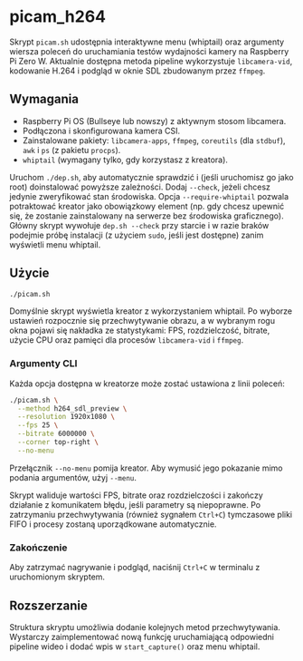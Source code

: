 # picam_h264

Skrypt `picam.sh` udostępnia interaktywne menu (whiptail) oraz argumenty wiersza poleceń do uruchamiania testów wydajności kamery na Raspberry Pi Zero W. Aktualnie dostępna metoda pipeline wykorzystuje `libcamera-vid`, kodowanie H.264 i podgląd w oknie SDL zbudowanym przez `ffmpeg`.

## Wymagania

- Raspberry Pi OS (Bullseye lub nowszy) z aktywnym stosom libcamera.
- Podłączona i skonfigurowana kamera CSI.
- Zainstalowane pakiety: `libcamera-apps`, `ffmpeg`, `coreutils` (dla `stdbuf`), `awk` i `ps` (z pakietu `procps`).
- `whiptail` (wymagany tylko, gdy korzystasz z kreatora).

Uruchom `./dep.sh`, aby automatycznie sprawdzić i (jeśli uruchomisz go jako root) doinstalować powyższe zależności. Dodaj `--check`, jeżeli chcesz jedynie zweryfikować stan środowiska. Opcja `--require-whiptail` pozwala potraktować kreator jako obowiązkowy element (np. gdy chcesz upewnić się, że zostanie zainstalowany na serwerze bez środowiska graficznego). Główny skrypt wywołuje `dep.sh --check` przy starcie i w razie braków podejmie próbę instalacji (z użyciem `sudo`, jeśli jest dostępne) zanim wyświetli menu whiptail.

## Użycie

```bash
./picam.sh
```

Domyślnie skrypt wyświetla kreator z wykorzystaniem whiptail. Po wyborze ustawień rozpocznie się przechwytywanie obrazu, a w wybranym rogu okna pojawi się nakładka ze statystykami: FPS, rozdzielczość, bitrate, użycie CPU oraz pamięci dla procesów `libcamera-vid` i `ffmpeg`.

### Argumenty CLI

Każda opcja dostępna w kreatorze może zostać ustawiona z linii poleceń:

```bash
./picam.sh \
  --method h264_sdl_preview \
  --resolution 1920x1080 \
  --fps 25 \
  --bitrate 6000000 \
  --corner top-right \
  --no-menu
```

Przełącznik `--no-menu` pomija kreator. Aby wymusić jego pokazanie mimo podania argumentów, użyj `--menu`.

Skrypt waliduje wartości FPS, bitrate oraz rozdzielczości i zakończy działanie z komunikatem błędu, jeśli parametry są niepoprawne. Po zatrzymaniu przechwytywania (również sygnałem `Ctrl+C`) tymczasowe pliki FIFO i procesy zostaną uporządkowane automatycznie.

### Zakończenie

Aby zatrzymać nagrywanie i podgląd, naciśnij `Ctrl+C` w terminalu z uruchomionym skryptem.

## Rozszerzanie

Struktura skryptu umożliwia dodanie kolejnych metod przechwytywania. Wystarczy zaimplementować nową funkcję uruchamiającą odpowiedni pipeline wideo i dodać wpis w `start_capture()` oraz menu whiptail.
